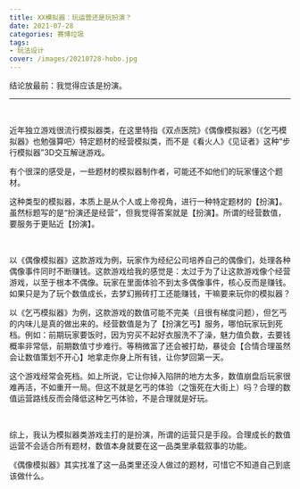 ```yaml
---
title: XX模拟器：玩运营还是玩扮演？
date: 2021-07-28
categories: 赛博垃圾
tags: 
- 玩法设计
cover: /images/20210728-hobo.jpg
---
```


结论放最前：我觉得应该是扮演。

<!--more-->

---

   <br/>

近年独立游戏很流行模拟器类，在这里特指《双点医院》《偶像模拟器》（《乞丐模拟器》也勉强算吧〉特定题材的经营模拟类，而不是《看火人》《见证者》这种“步行模拟器”3D交互解谜游戏。

有个很深的感受是，一些题材的模拟器制作者，可能还不如他们的玩家懂这个题材。

这种类型的模拟器，本质上是从个人或上帝视角，进行一种特定题材的【扮演】。虽然标题写的是“扮演还是经营”，但我觉得答案就是【扮演】。所谓的经营数值，要服务于更贴近【扮演】。

 <br/>

以《偶像模拟器》这款游戏为例，玩家作为经纪公司培养自己的偶像们，处理各种偶像事件同时不断赚钱。这款游戏给我的感觉是：太过于为了让这款游戏像个经营游戏，以至于根本不偶像。玩家在里面体验不到太多偶像事件，核心反而是赚钱。如果只是为了玩个数值成长，去梦幻搬砖打工还能赚钱，干嘛要来玩你的模拟器？

以《乞丐模拟器》为例，这款游戏的数值可能不完美（且很有梯度问题），但乞丐的内味儿是真的做出来的。经营数值是为了【扮演乞丐】服务，哪怕玩家玩到死档。例如：前期玩家要饭时，因为穷买不起好衣服洗不了澡，魅力值负数，去要钱概率非常低，前期数值寸步难行。等稍微富了还会被打劫，暴徒会【合情合理虽然会让数值策划不开心】地拿走你身上所有钱，让你梦回第一天。

这个游戏经常会死档。如上所说，它让你掉入陷阱的地方太多，数值崩盘后玩家很难再活，不如重开一局。但这不就是乞丐的体验（之饿死在大街上）吗？合理的数值运营路线反而会降低这种乞丐体验，不是合理就是好玩。

  <br/>

综上，我认为模拟器类游戏主打的是扮演，所谓的运营只是手段。合理成长的数值运营不会适合所有题材，数值本身就要在这一品类里承载叙事的功能。

《偶像模拟器》其实找准了这一品类里还没人做过的题材，可惜它不知道自己到底该做什么。

  <br/>
